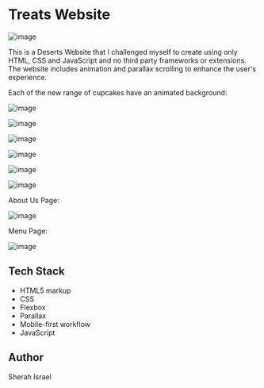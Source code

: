 # Treats Website

![image](https://github.com/SherahIsrael/Treats/assets/125824475/51ea180f-627a-428e-b10e-2ff3799ecef9)

This is a Deserts Website that I challenged myself to create using only HTML, CSS and JavaScript and no third party frameworks or extensions. The website includes animation and parallax scrolling to enhance the user's experience. 



Each of the new range of cupcakes have an animated background:

![image](https://github.com/SherahIsrael/Treats/assets/125824475/3da410d3-ae85-4749-bc62-776a19a88781)

![image](https://github.com/SherahIsrael/Treats/assets/125824475/f74ef417-2388-4ebb-b1e5-05ac5175bcfa)

![image](https://github.com/SherahIsrael/Treats/assets/125824475/c939a5de-bad2-4573-a313-7e0b4493cfec)

![image](https://github.com/SherahIsrael/Treats/assets/125824475/efd5b79b-d9a9-444b-8f09-0cfaba2901fe)

![image](https://github.com/SherahIsrael/Treats/assets/125824475/3b4aac45-2273-442a-bbbc-171b60735b64)

![image](https://github.com/SherahIsrael/Treats/assets/125824475/4ee80008-21a0-41dd-9359-98b91fbcf2f8)

About Us Page:

![image](https://github.com/SherahIsrael/Treats/assets/125824475/14393287-48e9-4807-8435-e0d2f2b75f96)

Menu Page:

![image](https://github.com/SherahIsrael/Treats/assets/125824475/1a60a9d8-46bc-4f76-96e9-31b07041c8d5)


## Tech Stack 

- HTML5 markup
- CSS
- Flexbox
- Parallax
- Mobile-first workflow
- JavaScript

## Author 

Sherah Israel
